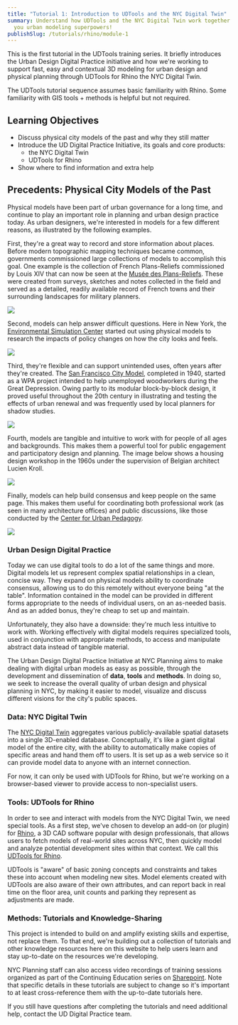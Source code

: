 ```yaml
---
title: "Tutorial 1: Introduction to UDTools and the NYC Digital Twin"
summary: Understand how UDTools and the NYC Digital Twin work together to give
  you urban modeling superpowers!
publishSlug: /tutorials/rhino/module-1
---
```


This is the first tutorial in the UDTools training series. It briefly introduces the Urban Design Digital Practice initiative and how we're working to support fast, easy and contextual 3D modeling for urban design and physical planning through UDTools for Rhino the NYC Digital Twin.

The UDTools tutorial sequence assumes basic familiarity with Rhino. Some familiarity with GIS tools + methods is helpful but not required.

## Learning Objectives

* Discuss physical city models of the past and why they still matter
* Introduce the UD Digital Practice Initiative, its goals and core products:
  * the NYC Digital Twin
  * UDTools for Rhino
* Show where to find information and extra help

## Precedents: Physical City Models of the Past

Physical models have been part of urban governance for a long time, and continue to play an important role in planning and urban design practice today. As urban designers, we're interested in models for a few different reasons, as illustrated by the following examples.

First, they're a great way to record and store information about places. Before modern topographic mapping techniques became common, governments commissioned large collections of models to accomplish this goal. One example is the collection of French Plans-Reliefs commissioned by Louis XIV that can now be seen at the [Musée des Plans-Reliefs](https://en.wikipedia.org/wiki/Mus%C3%A9e_des_Plans-Reliefs). These were created from surveys, sketches and notes collected in the field and served as a detailed, readily available record of French towns and their surrounding landscapes for military planners.

![](./precedent_plans-reliefs.png)

Second, models can help answer difficult questions. Here in New York, the [Environmental Simulation Center](http://www.simcenter.org/) started out using physical models to research the impacts of policy changes on how the city looks and feels.

![](./precedent_environmental-sim-center.jpg)

Third, they're flexible and can support unintended uses, often years after they're created. The [San Francisco City Model](https://99percentinvisible.org/episode/model-city/), completed in 1940, started as a WPA project intended to help unemployed woodworkers during the Great Depression. Owing partly to its modular block-by-block design, it proved useful throughout the 20th century in illustrating and testing the effects of urban renewal and was frequently used by local planners for shadow studies.

![](./precedent_sf-model.png)

Fourth, models are tangible and intuitive to work with for people of all ages and backgrounds. This makes them a powerful tool for public engagement and participatory design and planning. The image below shows a housing design workshop in the 1960s under the supervision of Belgian architect Lucien Kroll.

![](./precedent_kroll-1.png)

Finally, models can help build consensus and keep people on the same page. This makes them useful for coordinating both professional work (as seen in many architecture offices) and public discussions, like those conducted by the [Center for Urban Pedagogy](http://welcometocup.org/).

![](./precedent_cup.jpg)

### Urban Design Digital Practice

Today we can use digital tools to do a lot of the same things and more. Digital models let us represent complex spatial relationships in a clean, concise way. They expand on physical models ability to coordinate consensus, allowing us to do this remotely without everyone being "at the table". Information contained in the model can be provided in different forms appropriate to the needs of individual users, on an as-needed basis. And as an added bonus, they're cheap to set up and maintain.

Unfortunately, they also have a downside: they're much less intuitive to work with. Working effectively with digital models requires specialized tools, used in conjunction with appropriate methods, to access and manipulate abstract data instead of tangible material.

The Urban Design Digital Practice Initiative at NYC Planning aims to make dealing with digital urban models as easy as possible, through the development and dissemination of **data**, **tools** and **methods**. In doing so, we seek to increase the overall quality of urban design and physical planning in NYC, by making it easier to model, visualize and discuss different visions for the city's public spaces.

### Data: NYC Digital Twin    

The [NYC Digital Twin](/digital-twin/about) aggregates various publicly-available spatial datasets into a single 3D-enabled database. Conceptually, it's like a giant digital model of the entire city, with the ability to automatically make copies of specific areas and hand them off to users. It is set up as a web service so it can provide model data to anyone with an internet connection.

For now, it can only be used with UDTools for Rhino, but we're working on a browser-based viewer to provide access to non-specialist users.

### Tools: UDTools for Rhino

In order to see and interact with models from the NYC Digital Twin, we need special tools. As a first step, we've chosen to develop an add-on (or plugin) for [Rhino](https://www.rhino3d.com/), a 3D CAD software popular with design professionals, that allows users to fetch models of real-world sites across NYC, then quickly model and analyze potential development sites within that context. We call this [UDTools for Rhino](http://localhost:8001/rhino/about). 

UDTools is "aware" of basic zoning concepts and constraints and takes these into account when modeling new sites. Model elements created with UDTools are also aware of their own attributes, and can report back in real time on the floor area, unit counts and parking they represent as adjustments are made.

### Methods: Tutorials and Knowledge-Sharing

This project is intended to build on and amplify existing skills and expertise, not replace them. To that end, we're building out a collection of tutorials and other knowledge resources here on this website to help users learn and stay up-to-date on the resources we're developing.

NYC Planning staff can also access video recordings of training sessions organized as part of the Continuing Education series on [Sharepoint](https://nyco365.sharepoint.com/sites/NYCPLANNING/pdt). Note that specific details in these tutorials are subject to change so it's important to at least cross-reference them with the up-to-date tutorials here.

If you still have questions after completing the tutorials and need additional help, contact the UD Digital Practice team.
